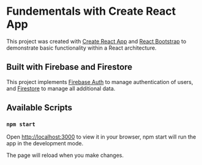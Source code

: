 # Fundementals with Create React App

This project was created with [Create React App](https://github.com/facebook/create-react-app) and [React Bootstrap](https://react-bootstrap.netlify.app/) to demonstrate basic functionality within a React architecture.


## Built with Firebase and Firestore

This project implements [Firebase Auth](https://firebase.google.com/docs/auth) to manage authentication of users, and [Firestore](https://firebase.google.com/docs/firestore/quickstart) to manage all additional data.

## Available Scripts

### `npm start`

Open [http://localhost:3000](http://localhost:3000) to view it in your browser, npm start will run the app in the development mode.

The page will reload when you make changes.